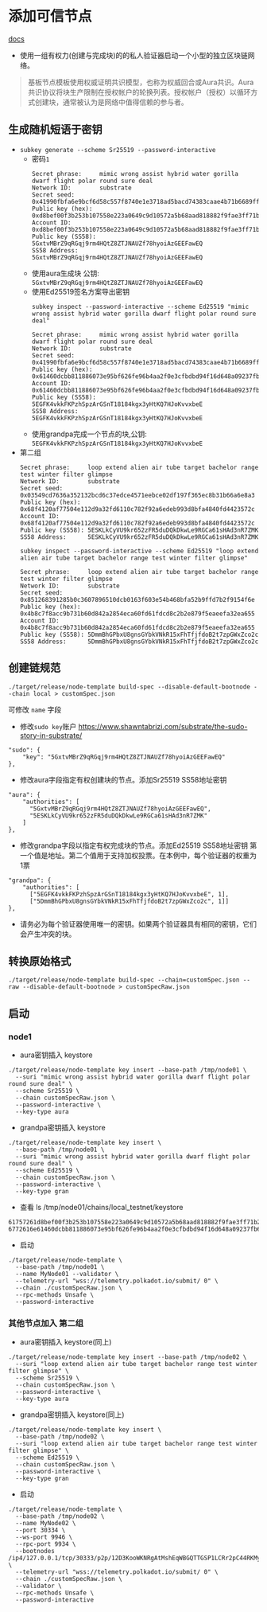 # 添加可信节点

[docs](https://docs.substrate.io/tutorials/get-started/trusted-network/)

- 使用一组有权力(创建与完成块)的的私人验证器启动一个小型的独立区块链网络。

> 基板节点模板使用权威证明共识模型，也称为权威回合或Aura共识。Aura共识协议将块生产限制在授权帐户的轮换列表。授权帐户（授权）以循环方式创建块，通常被认为是网络中值得信赖的参与者。

## 生成随机短语于密钥

- `subkey generate --scheme Sr25519 --password-interactive`
    - 密码`1`
      ```
      Secret phrase:     mimic wrong assist hybrid water gorilla dwarf flight polar round sure deal
      Network ID:        substrate
      Secret seed:       0x41990fbfa6e9bcf6d58c557f8740e1e3718ad5bacd74383caae4b71b6689ffb1
      Public key (hex):  0xd8bef00f3b253b107558e223a0649c9d10572a5b68aad818882f9fae3ff71b23
      Account ID:        0xd8bef00f3b253b107558e223a0649c9d10572a5b68aad818882f9fae3ff71b23
      Public key (SS58): 5GxtvMBrZ9qRGqj9rm4HQtZ8ZTJNAUZf78hyoiAzGEEFawEQ
      SS58 Address:      5GxtvMBrZ9qRGqj9rm4HQtZ8ZTJNAUZf78hyoiAzGEEFawEQ
      ```
    - 使用aura生成块 公钥: `5GxtvMBrZ9qRGqj9rm4HQtZ8ZTJNAUZf78hyoiAzGEEFawEQ`
    - 使用Ed25519签名方案导出密钥
        ```
        subkey inspect --password-interactive --scheme Ed25519 "mimic wrong assist hybrid water gorilla dwarf flight polar round sure deal"
  
        Secret phrase:     mimic wrong assist hybrid water gorilla dwarf flight polar round sure deal
        Network ID:        substrate
        Secret seed:       0x41990fbfa6e9bcf6d58c557f8740e1e3718ad5bacd74383caae4b71b6689ffb1
        Public key (hex):  0x61460dcbb811886073e95bf626fe96b4aa2f0e3cfbdbd94f16d648a09237fb6d
        Account ID:        0x61460dcbb811886073e95bf626fe96b4aa2f0e3cfbdbd94f16d648a09237fb6d
        Public key (SS58): 5EGFK4vkkFKPzhSpzArGSnT18184kgx3yHtKQ7HJoKvvxbeE
        SS58 Address:      5EGFK4vkkFKPzhSpzArGSnT18184kgx3yHtKQ7HJoKvvxbeE
        ```
    - 使用grandpa完成一个节点的块,公钥: `5EGFK4vkkFKPzhSpzArGSnT18184kgx3yHtKQ7HJoKvvxbeE`
- 第二组
    ```
    Secret phrase:     loop extend alien air tube target bachelor range test winter filter glimpse
    Network ID:        substrate
    Secret seed:       0x03549cd7636a352132bcd6c37edce4571eebce02df197f365ec8b31b66a6e8a3
    Public key (hex):  0x68f4120af77504e112d9a32fd6110c782f92a6edeb993d8bfa4840fd4423572c
    Account ID:        0x68f4120af77504e112d9a32fd6110c782f92a6edeb993d8bfa4840fd4423572c
    Public key (SS58): 5ESKLkCyVU9kr652zFR5duDQkDkwLe9RGCa61sHAd3nR7ZMK
    SS58 Address:      5ESKLkCyVU9kr652zFR5duDQkDkwLe9RGCa61sHAd3nR7ZMK

    subkey inspect --password-interactive --scheme Ed25519 "loop extend alien air tube target bachelor range test winter filter glimpse"

    Secret phrase:     loop extend alien air tube target bachelor range test winter filter glimpse
    Network ID:        substrate
    Secret seed:       0x851268391285b0c3607896510dcb0163f603e54b468bfa52b9ffd7b2f9154f6e
    Public key (hex):  0x4b8c7f8acc9b731b60d842a2854eca60fd61fdcd8c2b2e879f5eaeefa32ea655
    Account ID:        0x4b8c7f8acc9b731b60d842a2854eca60fd61fdcd8c2b2e879f5eaeefa32ea655
    Public key (SS58): 5DmmBhGPbxU8gnsGYbkVNkR15xFhTfjfdoB2t7zpGWxZco2c
    SS58 Address:      5DmmBhGPbxU8gnsGYbkVNkR15xFhTfjfdoB2t7zpGWxZco2c
    ```

## 创建链规范

```
./target/release/node-template build-spec --disable-default-bootnode --chain local > customSpec.json
```

可修改 `name` 字段

- 修改`sudo key`账户
  https://www.shawntabrizi.com/substrate/the-sudo-story-in-substrate/
```
"sudo": {
    "key": "5GxtvMBrZ9qRGqj9rm4HQtZ8ZTJNAUZf78hyoiAzGEEFawEQ"
},
```

- 修改aura字段指定有权创建块的节点。添加Sr25519 SS58地址密钥

```
"aura": {
    "authorities": [
      "5GxtvMBrZ9qRGqj9rm4HQtZ8ZTJNAUZf78hyoiAzGEEFawEQ",
      "5ESKLkCyVU9kr652zFR5duDQkDkwLe9RGCa61sHAd3nR7ZMK"
    ]
},
```

- 修改grandpa字段以指定有权完成块的节点。添加Ed25519 SS58地址密钥
  第一个值是地址。第二个值用于支持加权投票。在本例中，每个验证器的权重为1票

```
"grandpa": {
    "authorities": [
      ["5EGFK4vkkFKPzhSpzArGSnT18184kgx3yHtKQ7HJoKvvxbeE", 1],
      ["5DmmBhGPbxU8gnsGYbkVNkR15xFhTfjfdoB2t7zpGWxZco2c", 1]]
},
```

- 请务必为每个验证器使用唯一的密钥。如果两个验证器具有相同的密钥，它们会产生冲突的块。

## 转换原始格式

```
./target/release/node-template build-spec --chain=customSpec.json --raw --disable-default-bootnode > customSpecRaw.json
```

## 启动

### node1

- aura密钥插入 keystore

```
./target/release/node-template key insert --base-path /tmp/node01 \
  --suri "mimic wrong assist hybrid water gorilla dwarf flight polar round sure deal" \
  --scheme Sr25519 \
  --chain customSpecRaw.json \
  --password-interactive \
  --key-type aura
```

- grandpa密钥插入 keystore

```
./target/release/node-template key insert \
  --base-path /tmp/node01 \
  --suri "mimic wrong assist hybrid water gorilla dwarf flight polar round sure deal" \
  --scheme Ed25519 \
  --chain customSpecRaw.json \
  --password-interactive \
  --key-type gran
```

- 查看
  ls /tmp/node01/chains/local_testnet/keystore

```
61757261d8bef00f3b253b107558e223a0649c9d10572a5b68aad818882f9fae3ff71b23
6772616e61460dcbb811886073e95bf626fe96b4aa2f0e3cfbdbd94f16d648a09237fb6d
```

- 启动

```
./target/release/node-template \
  --base-path /tmp/node01 \
  --name MyNode01 --validator \
  --telemetry-url "wss://telemetry.polkadot.io/submit/ 0" \
  --chain ./customSpecRaw.json \
  --rpc-methods Unsafe \
  --password-interactive
```

### 其他节点加入 第二组

- aura密钥插入 keystore(同上)

```
./target/release/node-template key insert --base-path /tmp/node02 \
  --suri "loop extend alien air tube target bachelor range test winter filter glimpse" \
  --scheme Sr25519 \
  --chain customSpecRaw.json \
  --password-interactive \
  --key-type aura
```

- grandpa密钥插入 keystore(同上)

```
./target/release/node-template key insert \
  --base-path /tmp/node02 \
  --suri "loop extend alien air tube target bachelor range test winter filter glimpse" \
  --scheme Ed25519 \
  --chain customSpecRaw.json \
  --password-interactive \
  --key-type gran
```

- 启动

```
./target/release/node-template \
  --base-path /tmp/node02 \
  --name MyNode02 \
  --port 30334 \
  --ws-port 9946 \
  --rpc-port 9934 \
  --bootnodes /ip4/127.0.0.1/tcp/30333/p2p/12D3KooWKNRgAtMshEqWBGQTTGSP1LCRr2pC44RKMy5mcb2QgSnR \
  --telemetry-url "wss://telemetry.polkadot.io/submit/ 0" \
  --chain ./customSpecRaw.json \
  --validator \
  --rpc-methods Unsafe \
  --password-interactive
```

